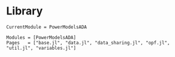 # Library 

```@meta
CurrentModule = PowerModelsADA
```

```@autodocs
Modules = [PowerModelsADA]
Pages   = ["base.jl", "data.jl", "data_sharing.jl", "opf.jl", "util.jl", "variables.jl"]
```